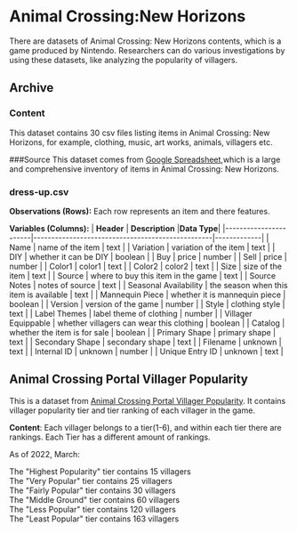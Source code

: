 # Animal Crossing:New Horizons
There are datasets of Animal Crossing: New Horizons contents, which is a game produced by Nintendo.
Researchers can do various investigations by using these datasets, like analyzing the popularity of villagers.



## Archive

### Content
This dataset contains 30 csv files listing items in Animal Crossing: New Horizons, for example, clothing, music, art works, animals, villagers etc.

###Source
This dataset comes from [Google Spreadsheet](https://docs.google.com/spreadsheets/d/13d_LAJPlxMa_DubPTuirkIV4DERBMXbrWQsmSh8ReK4/edit#gid=400375391),which is a large and comprehensive inventory of items in Animal Crossing: New Horizons.

### dress-up.csv
**Observations (Rows):** Each row represents an item and there features.  

**Variables (Columns):**
| **Header**            | **Description**                                  |**Data Type**|
|-----------------------|--------------------------------------------------|-------------|
| Name                  | name of the item                                 | text        |
| Variation             | variation of the item                            | text        |
| DIY                   | whether it can be DIY                            | boolean     |
| Buy                   | price                                            | number      |
| Sell                  | price                                            | number      |
| Color1                | color1                                           | text        |
| Color2                | color2                                           | text        |
| Size                  | size of the item                                 | text        |
| Source                | where to buy this item in the game               | text        |
| Source Notes          | notes of source                                  | text        |
| Seasonal Availability | the season when this item is available           | text        |
| Mannequin Piece       | whether it is mannequin piece                    | boolean     |
| Version               | version of the game                              | number      |
| Style                 | clothing style                                   | text        |
| Label Themes          | label theme of clothing                          | number      |
| Villager Equippable   | whether villagers can wear this clothing         | boolean     |
| Catalog               | whether the item is for sale                     | boolean     |
| Primary Shape         | primary shape                                    | text        |
| Secondary Shape       | secondary shape                                  | text        |
| Filename              | unknown                                          | text        |
| Internal ID           | unknown                                          | number      |
| Unique Entry ID       | unknown                                          | text        |

## Animal Crossing Portal Villager Popularity

This is a dataset from [Animal Crossing Portal Villager Popularity](https://www.kaggle.com/datasets/ampiiere/acnh-villager-popularity). It contains villager popularity tier and tier ranking of each villager in the game.

**Content**: Each villager belongs to a tier(1-6), and within each tier there are rankings. Each Tier has a different amount of rankings.  

As of 2022, March:  

The "Highest Popularity" tier contains 15 villagers  
The "Very Popular" tier contains 25 villagers  
The "Fairly Popular" tier contains 30 villagers  
The "Middle Ground" tier contains 60 villagers  
The "Less Popular" tier contains 120 villagers  
The "Least Popular" tier contains 163 villagers  



